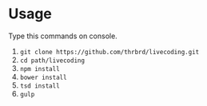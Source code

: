 # Usage

Type this commands on console.

1. ``` git clone https://github.com/thrbrd/livecoding.git ```
1. ``` cd path/livecoding ```
1. ``` npm install ```
1. ``` bower install ```
1. ``` tsd install ```
1. ``` gulp ```

